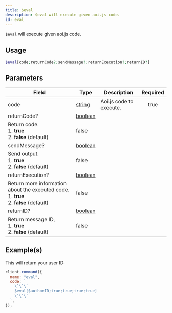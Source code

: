 ```yaml
---
title: $eval
description: $eval will execute given aoi.js code.
id: eval
---
```


`$eval` will execute given aoi.js code.

## Usage

```php
$eval[code;returnCode?;sendMessage?;returnExecution?;returnID?]
```

## Parameters

| Field                                        | Type                                                                                                | Description             | Required |
| -------------------------------------------- | --------------------------------------------------------------------------------------------------- | ----------------------- | :------: |
| code                                         | [string](https://developer.mozilla.org/en-US/docs/Web/JavaScript/Reference/Global_Objects/String)   | Aoi.js code to execute. |   true   |
| returnCode?                                  | [boolean](https://developer.mozilla.org/en-US/docs/Web/JavaScript/Reference/Global_Objects/Boolean) |
 Return code. <br /> 1. **true** <br /> 2. **false** (default)                                       | false                   |
| sendMessage?                                 | [boolean](https://developer.mozilla.org/en-US/docs/Web/JavaScript/Reference/Global_Objects/Boolean) |
 Send output. <br /> 1. **true** <br /> 2. **false** (default)                                       | false                   |
| returnExecution?                             | [boolean](https://developer.mozilla.org/en-US/docs/Web/JavaScript/Reference/Global_Objects/Boolean) |
 Return more information about the executed code. <br /> 1. **true** <br /> 2. **false** (default)   | false                   |
| returnID?                                    | [boolean](https://developer.mozilla.org/en-US/docs/Web/JavaScript/Reference/Global_Objects/Boolean) |
 Return message ID, <br /> 1. **true** <br /> 2. **false** (default)                                 | false                   |

## Example(s)

This will return your user ID:

```javascript
client.command({
  name: "eval",
  code: `
    \`\`\`
    $eval[$authorID;true;true;true;true]
    \`\`\`
  `,
});
```
